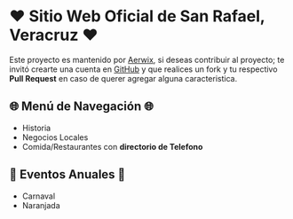#  ❤ Sitio Web Oficial de San Rafael, Veracruz  ❤
Este proyecto es mantenido por [Aerwix](https://github.com/Aerwix), si deseas contribuir al proyecto; te invitó  crearte una cuenta en [GitHub](https://github.com/join) y que realices un fork y tu respectivo **Pull Request** en caso de querer agregar alguna caracteristica.
## 🌐 Menú de Navegación 🌐
- Historia
- Negocios Locales
- Comida/Restaurantes con **directorio de Telefono**

## 🌸 Eventos Anuales 🌸
- Carnaval
- Naranjada
